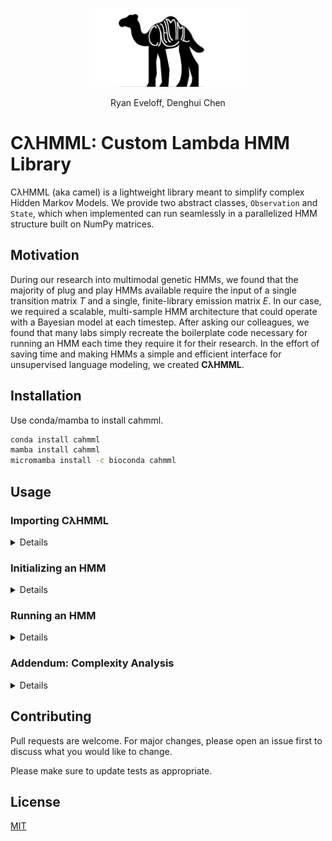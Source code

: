 <p align="center">
  <img src=resources/camel.png width="50%">
</p>
  
<p align = "center">
  Ryan Eveloff, Denghui Chen
</p>
  
# CλHMML: Custom Lambda HMM Library

CλHMML (aka camel) is a lightweight library meant to simplify complex Hidden Markov Models. We provide two abstract classes, <code>Observation</code> and <code>State</code>, which when implemented can run seamlessly in a parallelized HMM structure built on NumPy matrices.

## Motivation

During our research into multimodal genetic HMMs, we found that the majority of plug and play HMMs available require the input of a single transition matrix $T$ and a single, finite-library emission matrix $E$. In our case, we required a scalable, multi-sample HMM architecture that could operate with a Bayesian model at each timestep. After asking our colleagues, we found that many labs simply recreate the boilerplate code necessary for running an HMM each time they require it for their research. In the effort of saving time and making HMMs a simple and efficient interface for unsupervised language modeling, we created **CλHMML**.

## Installation

Use conda/mamba to install cahmml.

```bash
conda install cahmml
mamba install cahmml
micromamba install -c bioconda cahmml
```

## Usage

### Importing CλHMML

<details>

```python

from cahmml import hmm
```

If necessary, you can also import the utilities for CλHMML via <code>cahmml.util</code>, though it is unnecessary and generally not useful.

</details>
  
### Initializing an HMM

<details>
  
#### State Abstract Class
  
An implementation of <code>hmm.State</code> requires 2 functions to be completed:
  - <code>transition_probability</code>
  - <code>emission_probability</code>
  
```python
# State class
class MyState(hmm.State):
  
  def emission_probability(self,obs:Iterable[Observation],t:int,hyperparameters:dict = {}) -> np.ndarray:
    return P(obs|self,t,hyperparameters)
  
  def transition_probability(self,next:"State",obs:Iterable[Observation],t:int,hyperparameters:dict = {}) -> np.ndarray:
    return P(next|self,obs,t,hyperparameters)
```
#### Observation Abstract Class
  
An implementation of <code>hmm.Observation</code> requires nothing to be completed and serves as a modable passthrough class for <code>hmm.State</code>. You can even use built-in classes like <code>int</code> or <code>str</code>! In the case below, we use a simple <code>str</code> wrapper.
  
```python
# Observation Class
class myObservation(hmm.Observation):
  
  def __init__(self,value:str):
    self.v = value
```

#### Filling Samples with Observations

Pass in a sample_id and an iterable of <code>hmm.Observation</code> to create a sample.

```python
   # Given list[Observation] obs
   myFirstSample = hmm.Sample("first sample!",obs)
```
  
</details>

### Running an HMM

<details>
  
  Assuming you've already implemented <code>hmm.State</code> and <code>hmm.Observation</code>, running Viterbi on your HMM with a given input is convenient and fast!
  
  ```python
  # Given list[hmm.State] states, list[hmm.Sample] samples, and list[float] initial_probs
  model = hmm.HMM(states)
  model.fit(samples,initial_probs)
  pred_states = model.viterbi()
  ```
  
  **Note:** Advanced users can specify hyperparameters for each function via <code>e_hparams</code> and <code>t_hparams</code>!
  
  This code will yield an array corresponding to the Viterbi-predicted state of each sample at each observation.
  
</details>

### Addendum: Complexity Analysis

<details>

Filling $T$ and $E$ runs in $\mathcal{O}(n^2 \cdot f)$ time, where $f$ is the maximum runtime of <code>transition_probability</code> and <code>emission_probability</code>. NumPy parallelization allows **Viterbi** runtime to scale linearly with the number of observations, or $\mathcal{O}(n)$.

More anecdotally, we expect a run of 36 states, 100 samples, 1,000,000 observations, and constant time $T$ and $E$ functions to run in ~10 minutes with consumer-grade hardware.

</details>
  
## Contributing

Pull requests are welcome. For major changes, please open an issue first
to discuss what you would like to change.

Please make sure to update tests as appropriate.

## License

[MIT](https://choosealicense.com/licenses/mit/)
